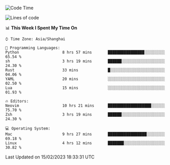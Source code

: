 <!--START_SECTION:waka-->
![Code Time](http://img.shields.io/badge/Code%20Time-1%2C145%20hrs%2039%20mins-blue)

![Lines of code](https://img.shields.io/badge/From%20Hello%20World%20I%27ve%20Written-24%20Thousand%20lines%20of%20code-blue)

📊 **This Week I Spent My Time On** 

```text
⌚︎ Time Zone: Asia/Shanghai

💬 Programming Languages: 
Python                   8 hrs 57 mins       ████████████████░░░░░░░░░   65.54 % 
sh                       3 hrs 19 mins       ██████░░░░░░░░░░░░░░░░░░░   24.30 % 
Rust                     33 mins             █░░░░░░░░░░░░░░░░░░░░░░░░   04.06 % 
YAML                     20 mins             ░░░░░░░░░░░░░░░░░░░░░░░░░   02.50 % 
Lua                      15 mins             ░░░░░░░░░░░░░░░░░░░░░░░░░   01.93 % 

🔥 Editors: 
Neovim                   10 hrs 21 mins      ███████████████████░░░░░░   75.70 % 
Zsh                      3 hrs 19 mins       ██████░░░░░░░░░░░░░░░░░░░   24.30 % 

💻 Operating System: 
Mac                      9 hrs 27 mins       █████████████████░░░░░░░░   69.18 % 
Linux                    4 hrs 12 mins       ███████░░░░░░░░░░░░░░░░░░   30.82 % 

```


 Last Updated on 15/02/2023 18:33:31 UTC
<!--END_SECTION:waka-->
